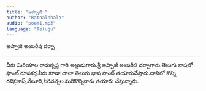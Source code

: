 ```yaml
---
title: "అప్పాజీ "
author: "Ratnalabala"
audio: "poem1.mp3"
language: "Telugu"
---
```

అప్పాజీ అంబరీష దర్భా
___________________

వీరు మిరియాల రామకృష్ణ గారి అల్లుడుగారు.శ్రీ అప్పాజీ అంబరీష దర్భాగారు.తెలుగు భాషలో ఫాంట్ రూపకర్త.వీరు కూడా చాలా తెలుగు భాష ఫాంట్ తయారుచేస్తారు.దానిలో కొన్ని రవిప్రకాష్,వేటూరి,సిరివెన్నెల.మరికొన్నివారు తయారు చేస్తున్నారు.